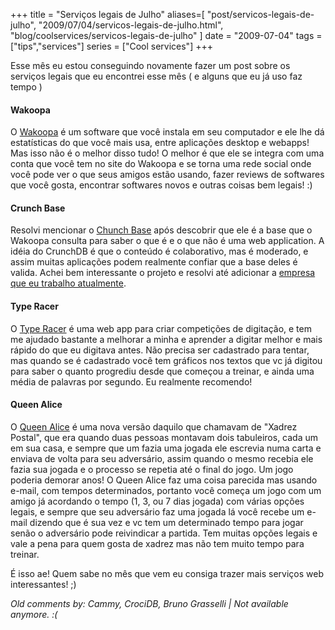 +++
title = "Serviços legais de Julho"
aliases=[
  "post/servicos-legais-de-julho",
  "2009/07/04/servicos-legais-de-julho.html",
  "blog/coolservices/servicos-legais-de-julho"
]
date = "2009-07-04"
tags = ["tips","services"]
series = ["Cool services"]
+++

Esse mês eu estou conseguindo novamente fazer um post sobre os
serviços legais que eu encontrei esse mês ( e alguns que eu já uso faz
tempo )

#### Wakoopa

O [Wakoopa](http://wakoopa.com/pothix "Wakoopa") é um software que
você instala em seu computador e ele lhe dá estatísticas do que você
mais usa, entre aplicações desktop e webapps! Mas isso não é o melhor
disso tudo! O melhor é que ele se integra com uma conta que você tem
no site do Wakoopa e se torna uma rede social onde você pode ver o que
seus amigos estão usando, fazer reviews de softwares que você gosta,
encontrar softwares novos e outras coisas bem legais! :)

#### Crunch Base

Resolvi mencionar o [Chunch Base](http://www.crunchbase.com/) após
descobrir que ele é a base que o Wakoopa consulta para saber o que é e
o que não é uma web application. A idéia do CrunchDB é que o conteúdo
é colaborativo, mas é moderado, e assim muitas aplicações podem
realmente confiar que a base deles é valida. Achei bem interessante o
projeto e resolvi até adicionar a
[empresa que eu trabalho atualmente](http://www.crunchbase.com/company/ikwa-orientao-profissional "Ikwa Orientação Profissional").

#### Type Racer

O [Type Racer](http://play.typeracer.com "Type Racer") é uma web app
para criar competições de digitação, e tem me ajudado bastante a
melhorar a minha e aprender a digitar melhor e mais rápido do que eu
digitava antes. Não precisa ser cadastrado para tentar, mas quando se
é cadastrado você tem gráficos nos textos que vc já digitou para saber
o quanto progrediu desde que começou a treinar, e ainda uma média de
palavras por segundo. Eu realmente recomendo!

#### Queen Alice

O [Queen Alice](http://queenalice.com "Queen Alice") é uma nova versão
daquilo que chamavam de "Xadrez Postal", que era quando duas pessoas
montavam dois tabuleiros, cada um em sua casa, e sempre que um fazia
uma jogada ele escrevia numa carta e enviava de volta para seu
adversário, assim quando o mesmo recebia ele fazia sua jogada e o
processo se repetia até o final do jogo. Um jogo poderia demorar anos!
O Queen Alice faz uma coisa parecida mas usando e-mail, com tempos
determinados, portanto você começa um jogo com um amigo já acordando o
tempo (1, 3, ou 7 dias jogada) com várias opções legais, e sempre
que seu adversário faz uma jogada lá você recebe um e-mail dizendo que
é sua vez e vc tem um determinado tempo para jogar senão o adversário
pode reivindicar a partida. Tem muitas opções legais e vale a pena
para quem gosta de xadrez mas não tem muito tempo para treinar.

É isso ae! Quem sabe no mês que vem eu consiga trazer mais serviços
web interessantes! ;)



_Old comments by: Cammy, CrociDB, Bruno Grasselli | Not available anymore. :(_
